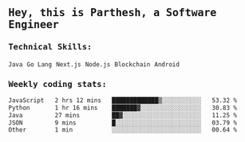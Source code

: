 <samp>
    <h2>Hey, this is Parthesh, a Software Engineer</h2>
    <h3>Technical Skills: </h3>
    <code>Java</code> <code>Go Lang</code> <code>Next.js</code> <code>Node.js</code> <code>Blockchain</code> <code>Android</code>
    <h3>Weekly coding stats:</h3>
<!--START_SECTION:waka-->

```txt
JavaScript   2 hrs 12 mins   █████████████▒░░░░░░░░░░░   53.32 %
Python       1 hr 16 mins    ███████▓░░░░░░░░░░░░░░░░░   30.83 %
Java         27 mins         ██▓░░░░░░░░░░░░░░░░░░░░░░   11.25 %
JSON         9 mins          █░░░░░░░░░░░░░░░░░░░░░░░░   03.79 %
Other        1 min           ░░░░░░░░░░░░░░░░░░░░░░░░░   00.64 %
```

<!--END_SECTION:waka-->
</samp>
